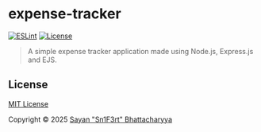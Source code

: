 # expense-tracker

[![ESLint](https://github.com/Sn1F3rt/expense-tracker/actions/workflows/eslint.yml/badge.svg)](https://github.com/Sn1F3rt/nerva-py/actions/workflows/eslint.yml)
[![License](https://img.shields.io/github/license/Sn1F3rt/expense-tracker)](LICENSE)

> A simple expense tracker application made using Node.js, Express.js and EJS.

## License

[MIT License](LICENSE)

Copyright &copy; 2025 [Sayan "Sn1F3rt" Bhattacharyya](https://sn1f3rt.dev)
